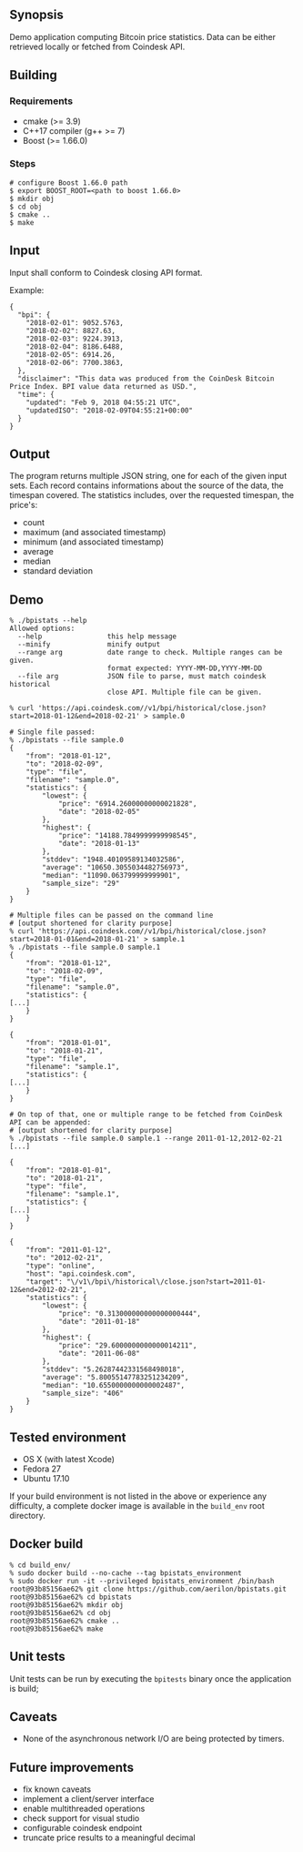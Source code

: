 ## Synopsis

Demo application computing Bitcoin price statistics. Data can be either
retrieved locally or fetched from Coindesk API.

## Building

### Requirements

 - cmake (>= 3.9)
 - C++17 compiler (g++ >= 7)
 - Boost (>= 1.66.0)

### Steps

```
# configure Boost 1.66.0 path
$ export BOOST_ROOT=<path to boost 1.66.0>
$ mkdir obj
$ cd obj
$ cmake ..
$ make
```

## Input

Input shall conform to Coindesk closing API format.

Example:
```
{
  "bpi": {
    "2018-02-01": 9052.5763,
    "2018-02-02": 8827.63,
    "2018-02-03": 9224.3913,
    "2018-02-04": 8186.6488,
    "2018-02-05": 6914.26,
    "2018-02-06": 7700.3863,
  },
  "disclaimer": "This data was produced from the CoinDesk Bitcoin Price Index. BPI value data returned as USD.",
  "time": {
    "updated": "Feb 9, 2018 04:55:21 UTC",
    "updatedISO": "2018-02-09T04:55:21+00:00"
  }
}
```

## Output

The program returns multiple JSON string, one for each of the given input sets.
Each record contains informations about the source of the data, the timespan
covered. The statistics includes, over the requested timespan, the price's:

 - count
 - maximum (and associated timestamp)
 - minimum (and associated timestamp)
 - average
 - median
 - standard deviation

## Demo

```
% ./bpistats --help
Allowed options:
  --help                this help message
  --minify              minify output
  --range arg           date range to check. Multiple ranges can be given.
                        format expected: YYYY-MM-DD,YYYY-MM-DD
  --file arg            JSON file to parse, must match coindesk historical
                        close API. Multiple file can be given.

% curl 'https://api.coindesk.com//v1/bpi/historical/close.json?start=2018-01-12&end=2018-02-21' > sample.0

# Single file passed:
% ./bpistats --file sample.0
{
    "from": "2018-01-12",
    "to": "2018-02-09",
    "type": "file",
    "filename": "sample.0",
    "statistics": {
        "lowest": {
            "price": "6914.26000000000021828",
            "date": "2018-02-05"
        },
        "highest": {
            "price": "14188.7849999999998545",
            "date": "2018-01-13"
        },
        "stddev": "1948.40109589134032586",
        "average": "10650.3055034482756973",
        "median": "11090.063799999999901",
        "sample_size": "29"
    }
}

# Multiple files can be passed on the command line
# [output shortened for clarity purpose]
% curl 'https://api.coindesk.com//v1/bpi/historical/close.json?start=2018-01-01&end=2018-01-21' > sample.1
% ./bpistats --file sample.0 sample.1
{
    "from": "2018-01-12",
    "to": "2018-02-09",
    "type": "file",
    "filename": "sample.0",
    "statistics": {
[...]
    }
}

{
    "from": "2018-01-01",
    "to": "2018-01-21",
    "type": "file",
    "filename": "sample.1",
    "statistics": {
[...]
    }
}

# On top of that, one or multiple range to be fetched from CoinDesk API can be appended:
# [output shortened for clarity purpose]
% ./bpistats --file sample.0 sample.1 --range 2011-01-12,2012-02-21
[...]

{
    "from": "2018-01-01",
    "to": "2018-01-21",
    "type": "file",
    "filename": "sample.1",
    "statistics": {
[...]
    }
}

{
    "from": "2011-01-12",
    "to": "2012-02-21",
    "type": "online",
    "host": "api.coindesk.com",
    "target": "\/v1\/bpi\/historical\/close.json?start=2011-01-12&end=2012-02-21",
    "statistics": {
        "lowest": {
            "price": "0.313000000000000000444",
            "date": "2011-01-18"
        },
        "highest": {
            "price": "29.6000000000000014211",
            "date": "2011-06-08"
        },
        "stddev": "5.26287442331568498018",
        "average": "5.80055147783251234209",
        "median": "10.6550000000000002487",
        "sample_size": "406"
    }
}
```

## Tested environment

 - OS X (with latest Xcode)
 - Fedora 27
 - Ubuntu 17.10

If your build environment is not listed in the above or experience any
difficulty, a complete docker image is available in the `build_env` root directory.

## Docker build

```
% cd build_env/
% sudo docker build --no-cache --tag bpistats_environment
% sudo docker run -it --privileged bpistats_environment /bin/bash
root@93b85156ae62% git clone https://github.com/aerilon/bpistats.git
root@93b85156ae62% cd bpistats
root@93b85156ae62% mkdir obj
root@93b85156ae62% cd obj
root@93b85156ae62% cmake ..
root@93b85156ae62% make
```

## Unit tests

Unit tests can be run by executing the `bpitests` binary once the application is
build;

## Caveats

 - None of the asynchronous network I/O are being protected by timers.

## Future improvements

 - fix known caveats
 - implement a client/server interface
 - enable multithreaded operations
 - check support for visual studio
 - configurable coindesk endpoint
 - truncate price results to a meaningful decimal
